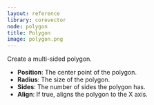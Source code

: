 ```yaml
---
layout: reference
library: corevector
node: polygon
title: Polygon
image: polygon.png
---
```

Create a multi-sided polygon.

* **Position**: The center point of the polygon.
* **Radius**: The size of the polygon.
* **Sides**: The number of sides the polygon has.
* **Align**: If true, aligns the polygon to the X axis.
